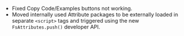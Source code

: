 - Fixed Copy Code/Examples buttons not working.
- Moved internally used Attribute packages to be externally loaded in separate `<script>` tags and triggered using the new `FsAttributes.push()` developer API.
